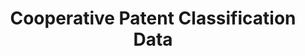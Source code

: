 ---
bigquery: https://console.cloud.google.com/bigquery?p=patents-public-data&d=cpc&page=dataset
citation: '“Cooperative Patent Classification” by the EPO and USPTO, for public use. '
contributors: EPO, USPTO
cost: None
description: Cooperative Patent Classification Data contains the scheme and definitions
  of the Cooperative Patent Classification system for classifying patent documents.
  The CPC is the result of a partnership between the EPO and the USPTO in their joint
  effort to develop a common, internationally compatible classification system for
  technical documents, in particular patent publications, which will be used by both
  offices in the patent granting process
documentation: https://www.cooperativepatentclassification.org/cpcSchemeAndDefinitions
last_edit: 04/12/2022, 20:31:54
location: https://www.cooperativepatentclassification.org/index
maintained_by: USPTO, EPO
schema_fields:
- child_groups
- limitingReferences
- breakdown_code
- symbol
- residual_references
- breakdownCode
- residualReferences
- childGroups
- titleFull
- title_part
- definition
- ipcConcordant
- informative_references
- applicationReferences
- informativeReferences
- date_revised
- status
- application_references
- title_full
- not_allocatable
- children
- glossary
- titlePart
- ipc_concordant
- additional_only
- parents
- notAllocatable
- sizeCache
- dateRevised
- synonyms
- level
- limiting_references
shortname: cooperative_patent_classification
tags:
- patents
- science
title: Cooperative Patent Classification Data
uuid: 984374a7-16e9-4b35-9445-458daceb01bf
---
